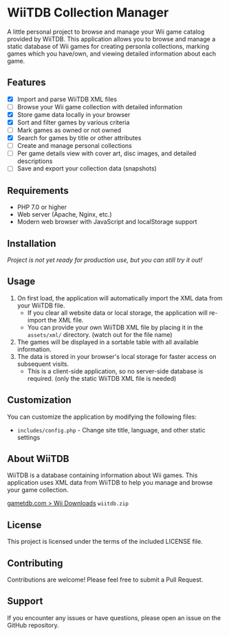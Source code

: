 # WiiTDB Collection Manager

A little personal project to browse and manage your Wii game catalog provided by WiiTDB. This application allows you to browse and manage a static database of Wii games for creating personla collections, marking games which you have/own, and viewing detailed information about each game.

## Features

- [x] Import and parse WiiTDB XML files
- [ ] Browse your Wii game collection with detailed information
- [x] Store game data locally in your browser
- [x] Sort and filter games by various criteria
- [ ] Mark games as owned or not owned
- [x] Search for games by title or other attributes
- [ ] Create and manage personal collections
- [ ] Per game details view with cover art, disc images, and detailed descriptions
- [ ] Save and export your collection data (snapshots)

## Requirements

- PHP 7.0 or higher
- Web server (Apache, Nginx, etc.)
- Modern web browser with JavaScript and localStorage support

## Installation

*Project is not yet ready for production use, but you can still try it out!*

## Usage

1. On first load, the application will automatically import the XML data from your WiiTDB file.
   - If you clear all website data or local storage, the application will re-import the XML file.
   - You can provide your own WiiTDB XML file by placing it in the `assets/xml/` directory. (watch out for the file name)
2. The games will be displayed in a sortable table with all available information.
3. The data is stored in your browser's local storage for faster access on subsequent visits.
   - This is a client-side application, so no server-side database is required. (only the static WiiTDB XML file is needed)

## Customization

You can customize the application by modifying the following files:

- `includes/config.php` - Change site title, language, and other static settings

## About WiiTDB

WiiTDB is a database containing information about Wii games. This application uses XML data from WiiTDB to help you manage and browse your game collection.

[gametdb.com > Wii Downloads](https://www.gametdb.com/Wii/Downloads) `wiitdb.zip`

## License

This project is licensed under the terms of the included LICENSE file.

## Contributing

Contributions are welcome! Please feel free to submit a Pull Request.

## Support

If you encounter any issues or have questions, please open an issue on the GitHub repository.
